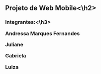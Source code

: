 <h2>Projeto de Web Mobile<\h2>
<h3>Integrantes:<\h3>
<p>Andressa Marques Fernandes</p>
<p>Juliane</p>
<p>Gabriela</p>
<p>Luiza</p>